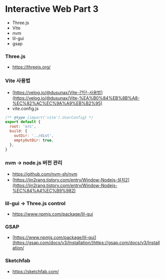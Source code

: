 # Interactive Web Part 3
- Three.js
- Vite
- nvm
- lil-gui
- gsap

### Three.js

- https://threejs.org/

### Vite 사용법

- [https://velog.io/@dusunax/Vite-간단-사용법](https://velog.io/@dusunax/Vite-%EA%B0%84%EB%8B%A8-%EC%82%AC%EC%9A%A9%EB%B2%95)
- vite.config.js

```jsx
/** @type {import('vite').UserConfig} */
export default {
  root: 'src',
  build: {
    outDir: '../dist',
    emptyOutDir: true,
  },
}
```

### nvm → node.js 버전 관리

- https://github.com/nvm-sh/nvm
- [https://jin2rang.tistory.com/entry/Window-Nodejs-설치2](https://jin2rang.tistory.com/entry/Window-Nodejs-%EC%84%A4%EC%B9%982)

### lil-gui → Three.js control

- https://www.npmjs.com/package/lil-gui
  
### GSAP

- [https://www.npmjs.com/package/lil-gui](https://gsap.com/docs/v3/Installation/)https://gsap.com/docs/v3/Installation/


### Sketchfab 

- https://sketchfab.com/
